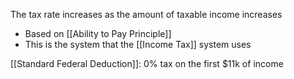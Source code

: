 
The tax rate increases as the amount of taxable income increases
- Based on [[Ability to Pay Principle]]
- This is the system that the [[Income Tax]] system uses

[[Standard Federal Deduction]]:  0% tax on the first $11k of income




